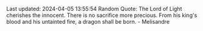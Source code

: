 Last updated: 2024-04-05 13:55:54
Random Quote: The Lord of Light cherishes the innocent.  There is no sacrifice more precious.  From his king's blood and his untainted fire, a dragon shall be born.  -  Melisandre